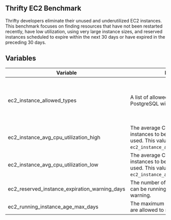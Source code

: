 ## Thrifty EC2 Benchmark

Thrifty developers eliminate their unused and underutilized EC2 instances. This benchmark focuses on finding resources that have not been restarted recently, have low utilization, using very large instance sizes, and reserved instances scheduled to expire within the next 30 days or have expired in the preceding 30 days.

## Variables

| Variable | Description | Default |
| - | - | - |
| ec2_instance_allowed_types | A list of allowed instance types. PostgreSQL wildcards are supported. | ["%.nano", "%.micro", "%.small", "%.medium", "%.large", "%.xlarge", "%._xlarge"] |
| ec2_instance_avg_cpu_utilization_high | The average CPU utilization required for instances to be considered frequently used. This value should be higher than `ec2_instance_avg_cpu_utilization_low`. | 35% |
| ec2_instance_avg_cpu_utilization_low | The average CPU utilization required for instances to be considered infrequently used. This value should be lower than `ec2_instance_avg_cpu_utilization_high`. | 20% |
| ec2_reserved_instance_expiration_warning_days | The number of days reserved instances can be running before sending a warning. | 30 days |
| ec2_running_instance_age_max_days | The maximum number of days instances are allowed to run. | 90 days |
